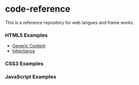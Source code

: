 # code-reference

This is a reference repository for web langues and frame works. 

### HTML5 Examples
* [Generic Content](https://samuelmeddows.github.io/code-reference/HTML5/GenericContent "Generic Content")
* [Inheritance](https://samuelmeddows.github.io/code-reference/HTML5/Inheritance "Inheritance")

### CSS3 Examples


### JavaScript Examples
